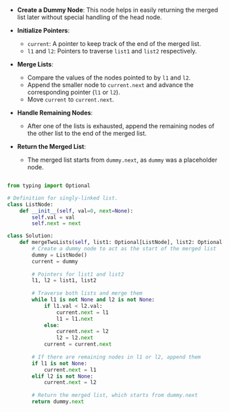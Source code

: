 
- **Create a Dummy Node**: This node helps in easily returning the merged list later without special handling of the head node.
    
- **Initialize Pointers**:
    
    - `current`: A pointer to keep track of the end of the merged list.
    - `l1` and `l2`: Pointers to traverse `list1` and `list2` respectively.
- **Merge Lists**:
    
    - Compare the values of the nodes pointed to by `l1` and `l2`.
    - Append the smaller node to `current.next` and advance the corresponding pointer (`l1` or `l2`).
    - Move `current` to `current.next`.
- **Handle Remaining Nodes**:
    
    - After one of the lists is exhausted, append the remaining nodes of the other list to the end of the merged list.
- **Return the Merged List**:
    
    - The merged list starts from `dummy.next`, as `dummy` was a placeholder node.


```python

from typing import Optional

# Definition for singly-linked list.
class ListNode:
    def __init__(self, val=0, next=None):
        self.val = val
        self.next = next

class Solution:
    def mergeTwoLists(self, list1: Optional[ListNode], list2: Optional[ListNode]) -> Optional[ListNode]:
        # Create a dummy node to act as the start of the merged list
        dummy = ListNode()
        current = dummy
        
        # Pointers for list1 and list2
        l1, l2 = list1, list2
        
        # Traverse both lists and merge them
        while l1 is not None and l2 is not None:
            if l1.val < l2.val:
                current.next = l1
                l1 = l1.next
            else:
                current.next = l2
                l2 = l2.next
            current = current.next
        
        # If there are remaining nodes in l1 or l2, append them
        if l1 is not None:
            current.next = l1
        elif l2 is not None:
            current.next = l2
        
        # Return the merged list, which starts from dummy.next
        return dummy.next


```


```python



```
